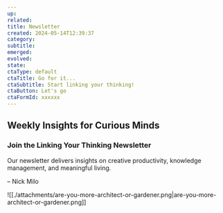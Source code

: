 ```yaml
---
up: 
related: 
title: Newsletter
created: 2024-05-14T12:39:37
category: 
subtitle: 
emerged: 
evolved: 
state: 
ctaType: default
ctaTitle: Go for it...
ctaSubtitle: Start linking your thinking!
ctaButton: Let's go
ctaFormId: xxxxxx
---
```


## **Weekly Insights for Curious Minds**

### **Join the Linking Your Thinking Newsletter**

Our newsletter delivers insights on creative productivity, knowledge management, and meaningful living.

– Nick Milo

![[./attachments/are-you-more-architect-or-gardener.png|are-you-more-architect-or-gardener.png]]